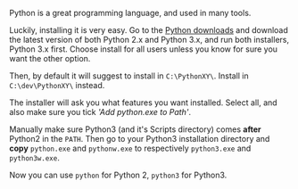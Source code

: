 Python is a great programming language, and used in many tools.

Luckily, installing it is very easy. Go to the [Python downloads](https://www.python.org/downloads/) and download the latest version of both Python 2.x and Python 3.x, and run both installers, Python 3.x first. Choose install for all users unless you know for sure you want the other option.

Then, by default it will suggest to install in `C:\PythonXY\`. Install in `C:\dev\PythonXY\` instead.

The installer will ask you what features you want installed. Select all, and also make sure you tick _'Add python.exe to Path'_.

Manually make sure Python3 (and it's Scripts directory) comes __after__ Python2 in the `PATH`. Then go to your Python3 installation directory and __copy__ `python.exe` and `pythonw.exe` to respectively `python3.exe` and `python3w.exe`.

Now you can use `python` for Python 2, `python3` for Python3.